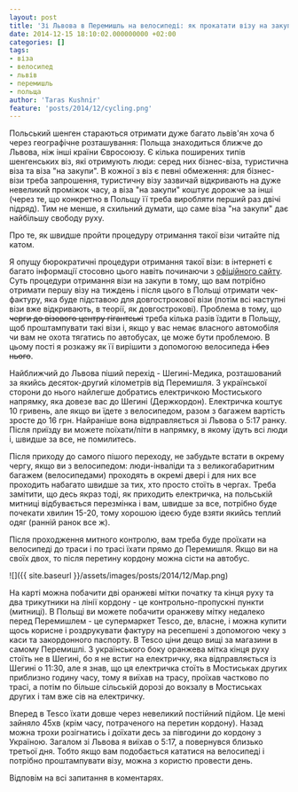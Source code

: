 ```yaml
---
layout: post
title: 'Зі Львова в Перемишль на велосипеді: як прокатати візу на закупи'
date: 2014-12-15 18:10:02.000000000 +02:00
categories: []
tags:
- віза
- велосипед
- львів
- перемишль
- польща
author: 'Taras Kushnir'
feature: 'posts/2014/12/cycling.png'
---
```


Польський шенген стараються отримати дуже багато львів'ян хоча б через географічне розташування: Польща знаходиться ближче до Львова, ніж інші країни Євросоюзу. Є кілька поширених типів шенгенських віз, які отримують люди: серед них бізнес-віза, туристична віза та віза "на закупи". В кожної з віз є певні обмеження: для бізнес-візи треба запрошення, туристичну візу зазвичай відкривають на дуже невеликий проміжок часу, а віза "на закупи" коштує дорожче за інші (через те, що конкретно в Польщу її треба виробляти перший раз двічі підряд). Тим не менше, я схильний думати, що саме віза "на закупи" дає найбільшу свободу руху.

Про те, як швидше пройти процедуру отримання такої візи читайте під катом.

<!--more-->

Я опущу бюрократичні процедури отримання такої візи: в інтернеті є багато інформації стосовно цього навіть починаючи з [офіційного сайту](http://polandvisa-ukraine.com/). Суть процедури отримання візи на закупи в тому, що вам потрібно отримати першу візу на тиждень і після цього в Польщі отримати чек-фактуру, яка буде підставою для довгострокової візи (потім всі наступні візи вже відкривають, в теорії, як довгострокові). Проблема в тому, що <del>черги до візового центру гігантські</del> треба кілька разів їздити в Польщу, щоб проштампувати такі візи і, якщо у вас немає власного автомобіля чи вам не охота тягатись по автобусах, це може бути проблемою. В цьому пості я розкажу як її вирішити з допомогою велосипеда <del>і без нього</del>.

Найближчий до Львова піший перехід - Шегині-Медика, розташований за якийсь десяток-другий кілометрів від Перемишля. З української сторони до нього найлегше добратись електричкою Мостиського напрямку, яка довезе вас до Шегині (Держкордон). Електричка коштує 10 гривень, але якщо ви їдете з велосипедом, разом з багажем вартість зросте до 16 грн. Найраніше вона відправляється зі Львова о 5:17 ранку. Після приїзду ви можете поїхати/піти в напрямку, в якому їдуть всі люди і, швидше за все, не помилитесь.

Після приходу до самого пішого переходу, не забудьте встати в окрему чергу, якщо ви з велосипедом: люди-інваліди та з великогабаритним багажем (велосипедами) проходять в окремі двері і для них все проходить набагато швидше за тих, хто просто стоїть в чергах. Треба замітити, що десь якраз тоді, як приходить електричка, на польській митниці відбувається перезмінка і вам, швидше за все, потрібно буде почекати хвилин 15-20, тому хорошою ідеєю буде взяти якийсь теплий одяг (ранній ранок все ж).

Після проходження митного контролю, вам треба буде проїхати на велосипеді до траси і по трасі їхати прямо до Перемишля. Якщо ви на своїх двох, то після перетину кордону можна сісти на автобус.

![]({{ site.baseurl }}/assets/images/posts/2014/12/Map.png)


На карті можна побачити дві оранжеві мітки початку та кінця руху та два трикутники на лінії кордону - це контрольно-пропускні пункти (митниці). В Польщі ви можете побачити оранжеву мітку недалеко перед Перемишлем - це супермаркет Tesco, де, власне, і можна купити щось корисне і роздрукувати фактуру на ресепшені з допомогою чеку з каси та закордонного паспорту. В Tesco ціни дещо вищі за магазини в самому Перемишлі. З українського боку оранжева мітка кінця руху стоїть не в Шегині, бо я не встиг на електричку, яка відправляється із Шегині о 11:30, але я знав, що ця електричка стоїть в Мостиськах других приблизно годину часу, тому я виїхав на трасу, проїхав частково по трасі, а потім по більше сільській дорозі до вокзалу в Мостиськах других і там вже сів на електричку.

Вперед в Tesco їхати довше через невеликий постійний підйом. Це мені зайняло 45хв (крім часу, потраченого на перетин кордону). Назад можна трохи розігнатись і доїхати десь за півгодини до кордону з Україною. Загалом зі Львова я виїхав о 5:17, а повернувся близько третьої дня. Тобто якщо вам подобається кататися на велосипеді і потрібно проштампувати візу, можна з користю провести день.

Відповім на всі запитання в коментарях.
